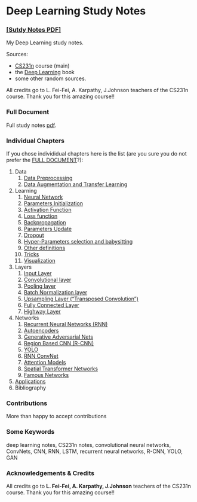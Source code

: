 # Deep Learning Study Notes
### [[Sutdy Notes PDF]](https://github.com/albertpumarola/Deep-Learning-Study-Notes/blob/master/FULL_DOCUMENT.pdf)
My Deep Learning study notes.

Sources:
* [CS231n](http://cs231n.stanford.edu/index.html) course (main)
* the [Deep Learning](http://www.deeplearningbook.org/) book 
* some other random sources. 

All credits go to L. Fei-Fei, A. Karpathy, J.Johnson teachers of the CS231n course. Thank you for this amazing course!!

### Full Document
Full study notes [pdf](https://github.com/albertpumarola/Deep-Learning-Study-Notes/blob/master/FULL_DOCUMENT.pdf).

### Individual Chapters
If you chose individidual chapters here is the list (are you sure you do not prefer the [FULL DOCUMENT](https://github.com/albertpumarola/Deep-Learning-Study-Notes/blob/master/FULL_DOCUMENT.pdf)?):

1. Data
    1. [Data Preprocessing](https://github.com/albertpumarola/Deep-Learning-Study-Notes/blob/master/individual_chapters/data_preprocessing.pdf)
    2. [Data Augmentation and Transfer Learning](https://github.com/albertpumarola/Deep-Learning-Study-Notes/blob/master/individual_chapters/data_aug_trans.pdf)
2. Learning
    1. [Neural Network](https://github.com/albertpumarola/Deep-Learning-Study-Notes/blob/master/individual_chapters/nn.pdf)
    2. [Parameters Initialization](https://github.com/albertpumarola/Deep-Learning-Study-Notes/blob/master/individual_chapters/params_init.pdf)
    3. [Activation Function](https://github.com/albertpumarola/Deep-Learning-Study-Notes/blob/master/individual_chapters/activation_f.pdf)
    4. [Loss function](https://github.com/albertpumarola/Deep-Learning-Study-Notes/blob/master/individual_chapters/loss_f.pdf)
    5. [Backpropagation](https://github.com/albertpumarola/Deep-Learning-Study-Notes/blob/master/individual_chapters/backprop.pdf)
    6. [Parameters Update](https://github.com/albertpumarola/Deep-Learning-Study-Notes/blob/master/individual_chapters/params_up.pdf)
    7. [Dropout](https://github.com/albertpumarola/Deep-Learning-Study-Notes/blob/master/individual_chapters/dropout.pdf)
    8. [Hyper-Parameters selection and babysitting](https://github.com/albertpumarola/Deep-Learning-Study-Notes/blob/master/individual_chapters/hyper_parms_tun.pdf)
    9. [Other definitions](https://github.com/albertpumarola/Deep-Learning-Study-Notes/blob/master/individual_chapters/others.pdf)
    10. [Tricks](https://github.com/albertpumarola/Deep-Learning-Study-Notes/blob/master/individual_chapters/tricks.pdf)
    11. [Visualization](https://github.com/albertpumarola/Deep-Learning-Study-Notes/blob/master/individual_chapters/visualization.pdf)
3. Layers
    1. [Input Layer](https://github.com/albertpumarola/Deep-Learning-Study-Notes/blob/master/individual_chapters/in_layer.pdf)
    2. [Convolutional layer](https://github.com/albertpumarola/Deep-Learning-Study-Notes/blob/master/individual_chapters/conv_layer.pdf)
    3. [Pooling layer](https://github.com/albertpumarola/Deep-Learning-Study-Notes/blob/master/individual_chapters/pool_layer.pdf)
    4. [Batch Normalization layer](https://github.com/albertpumarola/Deep-Learning-Study-Notes/blob/master/individual_chapters/bn_layer.pdf)
    5. [Upsampling Layer (“Transposed Convolution”)](https://github.com/albertpumarola/Deep-Learning-Study-Notes/blob/master/individual_chapters/upsampling_layer.pdf)
    6. [Fully Connected Layer](https://github.com/albertpumarola/Deep-Learning-Study-Notes/blob/master/individual_chapters/fc_layer.pdf)
    7. [Highway Layer](https://github.com/albertpumarola/Deep-Learning-Study-Notes/blob/master/individual_chapters/hw_layer.pdf)
4. Networks
    1. [Recurrent Neural Networks (RNN)](https://github.com/albertpumarola/Deep-Learning-Study-Notes/blob/master/individual_chapters/recurrent_neural_networks.pdf)
    2. [Autoencoders](https://github.com/albertpumarola/Deep-Learning-Study-Notes/blob/master/individual_chapters/autoencoders.pdf)
    3. [Generative Adversarial Nets](https://github.com/albertpumarola/Deep-Learning-Study-Notes/blob/master/individual_chapters/gans.pdf)
    4. [Region Based CNN (R-CNN)](https://github.com/albertpumarola/Deep-Learning-Study-Notes/blob/master/individual_chapters/region_based_cnn.pdf)
    5. [YOLO](https://github.com/albertpumarola/Deep-Learning-Study-Notes/blob/master/individual_chapters/yolo.pdf)
    6. [RNN ConvNet](https://github.com/albertpumarola/Deep-Learning-Study-Notes/blob/master/individual_chapters/rnn_convnet.pdf)
    7. [Attention Models](https://github.com/albertpumarola/Deep-Learning-Study-Notes/blob/master/individual_chapters/attention_models.pdf)
    8. [Spatial Transformer Networks](https://github.com/albertpumarola/Deep-Learning-Study-Notes/blob/master/individual_chapters/spatial_transformer_networks.pdf)
    9. [Famous Networks](https://github.com/albertpumarola/Deep-Learning-Study-Notes/blob/master/individual_chapters/famous_networks.pdf)
5. [Applications](https://github.com/albertpumarola/Deep-Learning-Study-Notes/blob/master/individual_chapters/applications.pdf)
6. Bibliography


### Contributions
More than happy to accept contributions

### Some Keywords
deep learning notes, CS231n notes, convolutional neural networks, ConvNets, CNN, RNN, LSTM, recurrent neural networks, R-CNN, YOLO, GAN

### Acknowledgements & Credits
All credits go to **L. Fei-Fei, A. Karpathy, J.Johnson** teachers of the CS231n course. Thank you for this amazing course!!

